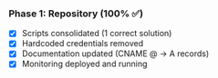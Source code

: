 ### Phase 1: Repository (100% ✅)

- [x] Scripts consolidated (1 correct solution)
- [x] Hardcoded credentials removed
- [x] Documentation updated (CNAME @ → A records)
- [x] Monitoring deployed and running
